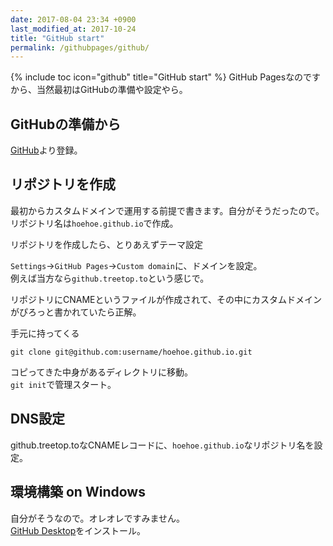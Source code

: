 ```yaml
---
date: 2017-08-04 23:34 +0900
last_modified_at: 2017-10-24
title: "GitHub start"
permalink: /githubpages/github/
---
```

{% include toc icon="github" title="GitHub start" %}
GitHub Pagesなのですから、当然最初はGitHubの準備や設定やら。

## GitHubの準備から
[GitHub](https://github.com/)より登録。

## リポジトリを作成  
最初からカスタムドメインで運用する前提で書きます。自分がそうだったので。   
リポジトリ名は`hoehoe.github.io`で作成。

リポジトリを作成したら、とりあえずテーマ設定


`Settings`→`GitHub Pages`→`Custom domain`に、ドメインを設定。   
例えば当方なら`github.treetop.to`という感じで。   


リポジトリにCNAMEというファイルが作成されて、その中にカスタムドメインがぴろっと書かれていたら正解。  

手元に持ってくる
```
git clone git@github.com:username/hoehoe.github.io.git
```

コピってきた中身があるディレクトリに移動。  
`git init`で管理スタート。

## DNS設定
github.treetop.toなCNAMEレコードに、`hoehoe.github.io`なリポジトリ名を設定。

## 環境構築 on Windows 
自分がそうなので。オレオレですみません。   
[GitHub Desktop](https://desktop.github.com/)をインストール。  

